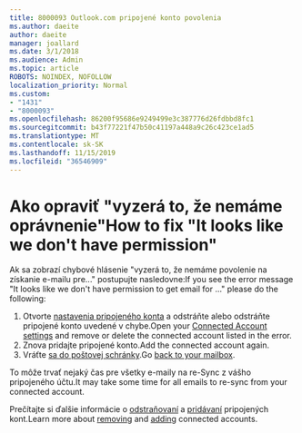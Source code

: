 ```yaml
---
title: 8000093 Outlook.com pripojené konto povolenia
ms.author: daeite
author: daeite
manager: joallard
ms.date: 3/1/2018
ms.audience: Admin
ms.topic: article
ROBOTS: NOINDEX, NOFOLLOW
localization_priority: Normal
ms.custom:
- "1431"
- "8000093"
ms.openlocfilehash: 86200f95686e9249499e3c387776d26fdbbd8fc1
ms.sourcegitcommit: b43f77221f47b50c41197a448a9c26c423ce1ad5
ms.translationtype: MT
ms.contentlocale: sk-SK
ms.lasthandoff: 11/15/2019
ms.locfileid: "36546909"
---
```

# <a name="how-to-fix-it-looks-like-we-dont-have-permission"></a><span data-ttu-id="a277b-102">Ako opraviť "vyzerá to, že nemáme oprávnenie"</span><span class="sxs-lookup"><span data-stu-id="a277b-102">How to fix "It looks like we don't have permission"</span></span>

<span data-ttu-id="a277b-103">Ak sa zobrazí chybové hlásenie "vyzerá to, že nemáme povolenie na získanie e-mailu pre..." postupujte nasledovne:</span><span class="sxs-lookup"><span data-stu-id="a277b-103">If you see the error message "It looks like we don't have permission to get email for ..." please do the following:</span></span>

1. <span data-ttu-id="a277b-104">Otvorte [nastavenia pripojeného konta](https://outlook.live.com/mail/options/mail/accounts) a odstráňte alebo odstráňte pripojené konto uvedené v chybe.</span><span class="sxs-lookup"><span data-stu-id="a277b-104">Open your [Connected Account settings](https://outlook.live.com/mail/options/mail/accounts) and remove or delete the connected account listed in the error.</span></span>
2. <span data-ttu-id="a277b-105">Znova pridajte pripojené konto.</span><span class="sxs-lookup"><span data-stu-id="a277b-105">Add the connected account again.</span></span>
3. <span data-ttu-id="a277b-106">Vráťte [sa do poštovej schránky](https://outlook.live.com/mail/inbox).</span><span class="sxs-lookup"><span data-stu-id="a277b-106">Go [back to your mailbox](https://outlook.live.com/mail/inbox).</span></span>

<span data-ttu-id="a277b-107">To môže trvať nejaký čas pre všetky e-maily na re-Sync z vášho pripojeného účtu.</span><span class="sxs-lookup"><span data-stu-id="a277b-107">It may take some time for all emails to re-sync from your connected account.</span></span>

<span data-ttu-id="a277b-108">Prečítajte si ďalšie informácie o [odstraňovaní](https://support.office.com/article/0b9a6b95-ff1b-46c1-bf60-d6b3b82c5ac8?wt.mc_id=Office_Outlook_com_Alchemy) a [pridávaní](https://support.office.com/article/c5224df4-5885-4e79-91ba-523aa743f0ba?wt.mc_id=Office_Outlook_com_Alchemy) pripojených kont.</span><span class="sxs-lookup"><span data-stu-id="a277b-108">Learn more about [removing](https://support.office.com/article/0b9a6b95-ff1b-46c1-bf60-d6b3b82c5ac8?wt.mc_id=Office_Outlook_com_Alchemy) and [adding](https://support.office.com/article/c5224df4-5885-4e79-91ba-523aa743f0ba?wt.mc_id=Office_Outlook_com_Alchemy) connected accounts.</span></span>